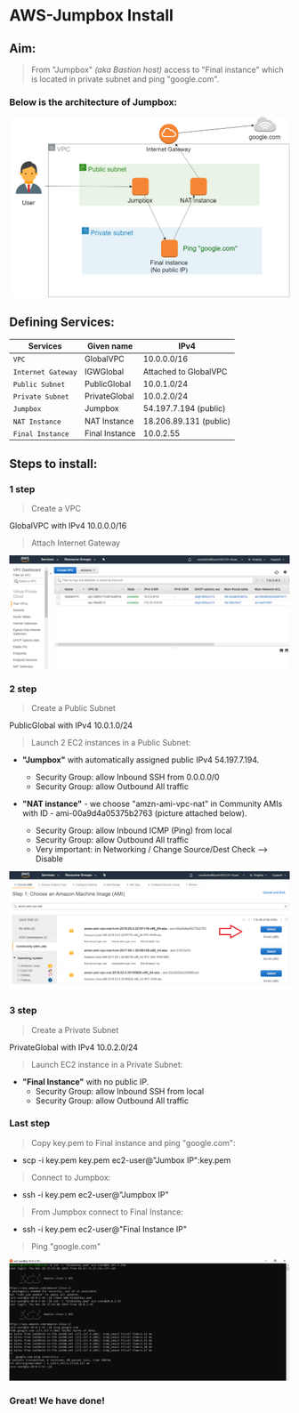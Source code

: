 # AWS-Jumpbox Install
## **Aim:**
> From "Jumpbox" *(aka Bastion host)* access to "Final instance" which is located in private subnet and ping "google.com".

### Below is the architecture of Jumpbox:

![Architecture](Architecture_of_Jumpbox.png)

## **Defining Services:**
|    Services     | Given name         | IPv4 |
|      ---       |  ---         |  --- |
| `VPC`          | GlobalVPC    | 10.0.0.0/16 |
| `Internet Gateway` | IGWGlobal    | Attached to GlobalVPC  |
|`Public Subnet` | PublicGlobal | 10.0.1.0/24|
|`Private Subnet`| PrivateGlobal| 10.0.2.0/24|
|`Jumpbox`       | Jumpbox      | 54.197.7.194 (public)|
|`NAT Instance`  | NAT Instance | 18.206.89.131 (public)|
|`Final Instance`| Final Instance| 10.0.2.55 |

## **Steps to install:**
### **1 step**
> Create a VPC

GlobalVPC with IPv4 10.0.0.0/16

> Attach Internet Gateway

![VPC](VPC.png)



### **2 step**
> Create a Public Subnet

PublicGlobal with IPv4 10.0.1.0/24

> Launch 2 EC2 instances in a Public Subnet:

* **"Jumpbox"** with automatically assigned public IPv4 54.197.7.194.

  - Security Group: allow Inbound SSH from 0.0.0.0/0
  - Security Group: allow Outbound All traffic

* **"NAT instance"** - we choose "amzn-ami-vpc-nat" in Community AMIs with ID - ami-00a9d4a05375b2763 (picture attached below).

  - Security Group: allow Inbound ICMP (Ping) from local
  - Security Group: allow Outbound All traffic
  - Very important: in Networking / Change Source/Dest Check --> Disable

![NAT](NAT_instance.png)

### **3 step**
> Create a Private Subnet

PrivateGlobal with IPv4 10.0.2.0/24

>Launch EC2 instance in a Private Subnet:

* **"Final Instance"** with no public IP.
  - Security Group: allow Inbound SSH from local
  - Security Group: allow Outbound All traffic

### **Last step**
> Copy key.pem to Final instance and ping "google.com":

  - scp -i key.pem key.pem ec2-user@"Jumbox IP":key.pem

> Connect to Jumpbox:

  - ssh -i key.pem ec2-user@"Jumpbox IP"

> From Jumpbox connect to Final Instance:

  -  ssh -i key.pem ec2-user@"Final Instance IP"

> Ping "google.com"

![Ping](Ping.png)

### **Great! We have done!**
